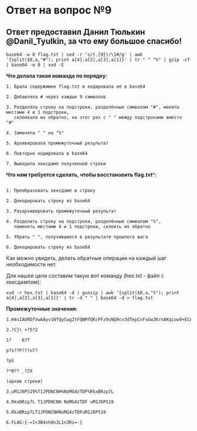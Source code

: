 # Ответ на вопрос №9

## Ответ предоставил Данил Тюлькин @Danil_Tyulkin, за что ему большое спасибо!

```
base64 -w 0 flag.txt | sed -r 's/(.{9})/\1#/g' | awk '{split($0,a,"#"); print a[4],a[2],a[3],a[1]}' | tr " " "%" | gzip -cf | base64 -w 0 | xxd -E
```


**Что делала такая команда по порядку:**
```
1. Брала содержимое flag.txt и кодировала её в base64

2. Добавляла # через каждые 9 символов

3. Разделяла строку на подстроки, разделённые символом "#", меняла местами 4 и 1 подстроки, 
   склеивала их обратно, на этот раз с " " между подстроками вместо "#"

4. Заменяла " " на "%"

5. Архивировала промежуточный результат

6. Повторно кодировала в base64

7. Выводила хексдамп полученной строки
```


 
**Что нам требуется сделать, чтобы восстановить flag.txt^:**
```

1. Преобразовать хексдамп в строку

2. Декодировать строку из base64

3. Разархивировать промежуточный результат

4. Разделить строку на подстроки, разделённые символом "%", 
   поменять местами 4 и 1 подстроки, склеить их обратно

5. Убрать " ", получившиеся в результате прошлого шага

6. Декодировать строку из base64
```


Как можно увидеть, делать обратные операции на каждый шаг необходимости нет.

Для нашей цели составим такую вот команду (hex.txt - файл с хексдампом):

```
xxd -r hex.txt | base64 -d | gunzip | awk '{split($0,a,"%"); print a[4],a[2],a[3],a[1]}' | tr -d " " | base64 -d > flag.txt
```
**Промежуточные значения:**
```
1.H4sIAORDfVwAAyv1NfQyCwg2tFQNMfQKcPFz9vNQ9cv3dTepCnFxUw3KrnAKqiow9+ECAF/KMlgoAAAA

2.?C}\ +?5?2

1?    6?T

p?s??P???u7?

?pS

?*0?? _?2X

(архив строки)

3.uM1J6PS19%T1JPDNCNH%NoMG4zTDF%RkxBRzp7L

4.RkxBRzp7L T1JPDNCNH NoMG4zTDF uM1J6PS19

5.RkxBRzp7LT1JPDNCNHNoMG4zTDFuM1J6PS19

6.FLAG:{-=I<3B4sh0n3L1n3Rz=-}
```